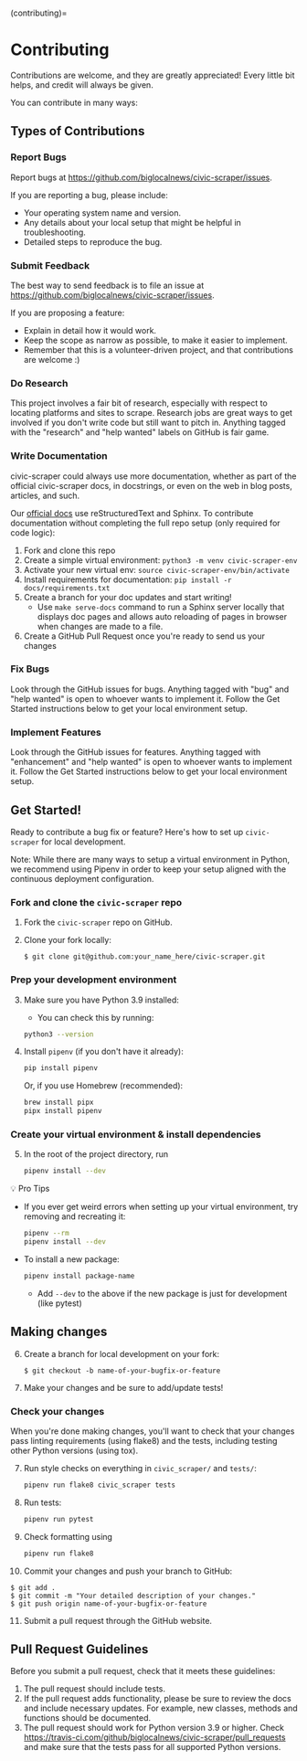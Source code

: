```{highlight} shell
```

(contributing)=

# Contributing

Contributions are welcome, and they are greatly appreciated! Every
little bit helps, and credit will always be given.

You can contribute in many ways:

## Types of Contributions

### Report Bugs

Report bugs at <https://github.com/biglocalnews/civic-scraper/issues>.

If you are reporting a bug, please include:

- Your operating system name and version.
- Any details about your local setup that might be helpful in troubleshooting.
- Detailed steps to reproduce the bug.

### Submit Feedback

The best way to send feedback is to file an issue at <https://github.com/biglocalnews/civic-scraper/issues>.

If you are proposing a feature:

- Explain in detail how it would work.
- Keep the scope as narrow as possible, to make it easier to implement.
- Remember that this is a volunteer-driven project, and that contributions
  are welcome :)

### Do Research

This project involves a fair bit of research, especially with respect to locating
platforms and sites to scrape. Research jobs are great ways to get involved if
you don't write code but still want to pitch in. Anything tagged
with the "research" and "help wanted" labels on GitHub is fair game.

### Write Documentation

civic-scraper could always use more documentation, whether as part of the
official civic-scraper docs, in docstrings, or even on the web in blog posts,
articles, and such.

Our [official docs] use reStructuredText and Sphinx. To contribute documentation without completing the full repo setup (only required for code logic):

1. Fork and clone this repo
2. Create a simple virtual environment: `python3 -m venv civic-scraper-env` 
3. Activate your new virtual env: `source civic-scraper-env/bin/activate`
4. Install requirements for documentation: `pip install -r docs/requirements.txt`
5. Create a branch for your doc updates and start writing!
   - Use `make serve-docs` command to run a Sphinx server locally that displays doc pages and allows auto reloading of pages in browser when changes are made to a file.
6. Create a GitHub Pull Request once you're ready to send us your changes

### Fix Bugs

Look through the GitHub issues for bugs. Anything tagged with "bug"
and "help wanted" is open to whoever wants to implement it. Follow the Get Started instructions below to get your local environment setup.

### Implement Features

Look through the GitHub issues for features. Anything tagged with "enhancement" and "help wanted" is open to whoever wants to implement it. Follow the Get Started instructions below to get your local environment setup.

## Get Started!

Ready to contribute a bug fix or feature? Here's how to set up `civic-scraper` for local development. 

Note: While there are many ways to setup a virtual environment in Python, we recommend using Pipenv in order to keep your setup aligned with the continuous deployment configuration.

### Fork and clone the `civic-scraper` repo 

1. Fork the `civic-scraper` repo on GitHub.

2. Clone your fork locally:

   ```
   $ git clone git@github.com:your_name_here/civic-scraper.git
   ```

### Prep your development environment 

3. Make sure you have Python 3.9 installed: 
    - You can check this by running:

    ```bash
    python3 --version
    ```

4. Install `pipenv` (if you don't have it already):

   ```bash
   pip install pipenv
   ```

   Or, if you use Homebrew (recommended):

   ```bash
   brew install pipx
   pipx install pipenv
   ```

### Create your virtual environment & install dependencies

5. In the root of the project directory, run

   ```bash
   pipenv install --dev
   ```

💡 Pro Tips

- If you ever get weird errors when setting up your virtual environment, try removing and recreating it: 

   ```bash
   pipenv --rm
   pipenv install --dev
   ```
- To install a new package:

   ```bash
   pipenv install package-name
   ```

   - Add `--dev` to the above if the new package is just for development (like pytest)

## Making changes 

6. Create a branch for local development on your fork:

   ```
   $ git checkout -b name-of-your-bugfix-or-feature
   ```

7. Make your changes and be sure to add/update tests!

### Check your changes

When you're done making changes, you'll want to check that your changes pass linting requirements (using flake8) and the tests, including testing other Python versions (using tox).

7. Run style checks on everything in `civic_scraper/` and `tests/`: 
   
   ```bash
   pipenv run flake8 civic_scraper tests
   ```

8. Run tests: 

   ```bash
   pipenv run pytest
   ```

9. Check formatting using

   ```bash
   pipenv run flake8
   ```

10. Commit your changes and push your branch to GitHub:

   ```
   $ git add .
   $ git commit -m "Your detailed description of your changes."
   $ git push origin name-of-your-bugfix-or-feature
   ```

11. Submit a pull request through the GitHub website.


## Pull Request Guidelines

Before you submit a pull request, check that it meets these guidelines:

1. The pull request should include tests.
2. If the pull request adds functionality, please be sure to review the docs
   and include necessary updates. For example, new classes, methods
   and functions should be documented.
3. The pull request should work for Python version 3.9 or higher. Check
   <https://travis-ci.com/github/biglocalnews/civic-scraper/pull_requests>
   and make sure that the tests pass for all supported Python versions.

[official docs]: https://civic-scraper.readthedocs.io/en/latest/?badge=latest
